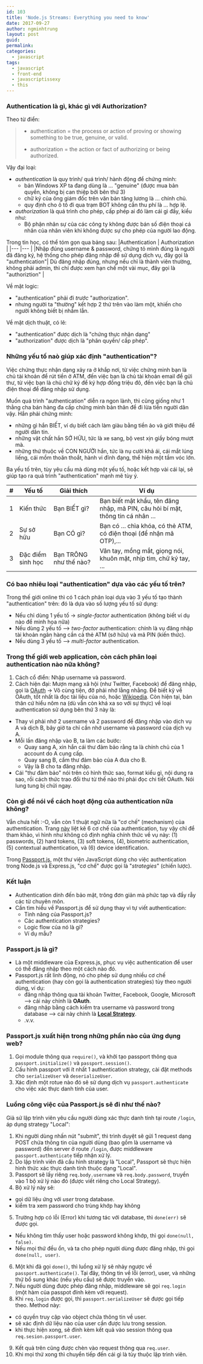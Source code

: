```yaml
---
id: 103
title: 'Node.js Streams: Everything you need to know'
date: 2017-09-27
author: ngminhtrung
layout: post
guid: 
permalink: 
categories:
  - javascript
tags:
  - javascript
  - front-end
  - javascriptissexy
  - this
---
```


### Authentication là gì, khác gì với Authorization?

Theo từ điển:
> - authentication = the process or action of proving or showing something to be true, genuine, or valid.
>
> - authorization = the action or fact of authorizing or being authorized.

Vậy đại loại:
- *authentication* là quy trình/ quá trình/ hành động để chứng mình:
    - bản Windows XP ta đang dùng là ... "genuine" (được mua bản quyền, không bị can thiệp bởi bên thứ 3)
    - chữ ký của ông giám đốc trên văn bản tăng lương là ... chính chủ.
    - quy định cho ô tô đi qua trạm BOT không cần thu phí là ... hợp lệ. 
- *authorization* là quá trình cho phép, cấp phép ai đó làm cái gì đấy, kiểu như:
  - Bộ phận nhân sự của các công ty không được bán số điện thoại cá nhân của nhân viên khi không được sự cho phép của người lao động. 

Trong tin học, có thể tóm gọn qua bảng sau:
|Authentication       | Authorization     |
|---                  |---                |
|Nhập đúng username & password, chứng tỏ mình đúng là người đã đăng ký, hệ thống cho phép đăng nhập để sử dụng dịch vụ, đây gọi là "authentication"| Dù đăng nhập đúng, nhưng nếu chỉ là thành viên thường, không phải admin, thì chỉ được xem hạn chế một vài mục, đây gọi là "authoriztion" |

Về mặt logic:
- "authentication" phải đi *trước* "authorization". 
- nhưng người ta "thường" kết hợp 2 thứ trên vào làm một, khiến cho người không biết bị nhầm lẫn.

Về mặt dịch thuật, có lẽ:
- "authentication" được dịch là "chứng thực nhận dạng"
- "authorization" được dịch là "phân quyền/ cấp phép".

### Những yếu tố naò giúp xác định "authentication"?

Việc chứng thực nhận dạng xảy ra ở khắp nơi, từ việc chứng minh bạn là chủ tài khoản để rút tiền ở ATM, đến việc bạn là chủ tài khoản email để gửi thư, từ việc bạn là chủ chữ ký để ký hợp đồng triệu đô, đến việc bạn là chủ điện thoại để đăng nhập sử dụng. 

Muốn quá trình "authentication" diễn ra ngon lành, thì cũng giống như 1 thằng cha bán hàng đa cấp chứng minh bản thân để đi lừa tiền người dân vậy. Hắn phải chứng minh:
- những gì hắn BIẾT, ví dụ biết cách làm giàu bằng tiền ảo và giới thiệu để người dân tin.
- những vật chất hắn SỞ HỮU, tức là xe sang, bộ vest xịn giầy bóng mượt mà. 
- những thứ thuộc về CON NGƯỜI hắn, tức là nụ cười khả ái, cái mắt lúng liếng, cái mồm thoăn thoắt, hành vi đĩnh đạng, thể hiện một tầm vóc lớn. 

Ba yếu tố trên, tùy yêu cầu mà dùng một yếu tố, hoặc kết hợp vài cái lại, sẽ giúp tạo ra quá trình "authentication" mạnh mẽ tùy ý.

| # | Yếu tố      | Giải thích  | Ví dụ   |
|---|---          |---          |---      |
| 1 | Kiến thức   | Bạn BIẾT gì?  | Bạn biết mật khẩu, tên đăng nhập, mã PIN, câu hỏi bí mật, thông tin cá nhân ...|
| 2 | Sự sở hữu   | Bạn CÓ gì?    | Bạn có ... chìa khóa, có thẻ ATM, có điện thoại (để nhận mã OTP),... |
| 3 | Đặc điểm sinh học | Bạn TRÔNG như thế nào? | Vân tay, mồng mắt, giọng nói, khuôn mặt, nhịp tim, chữ ký tay, ... |

### Có bao nhiêu loại "authentication" dựa vào các yếu tố trên?

Trong thế giới online thì có 1 cách phân loại dựa vào 3 yếu tố tạo thành "authentication" trên: đó là dựa vào số lượng yếu tố sử dụng:
- Nếu chỉ dùng 1 yếu tố  -> *single-factor* authentication (không biết ví dụ nào để minh họa nữa)
- Nếu dùng 2 yếu tố --> *two-factor* authentication: chính là vụ đăng nhập tài khoản ngân hàng cần cả thẻ ATM (sở hữu) và mã PIN (kiến thức).
- Nếu dùng 3 yếu tố --> *multi-factor* authentication.  

### Trong thế giới web application, còn cách phân loại authentication nào nữa không?

1. Cách cổ điển: Nhập username và password.
2. Cách hiện đại: Mượn mạng xã hội (như Twitter, Facebook) để đăng nhập, gọi là [OAuth](https://oauth.net/) -> Vô cùng tiện, đỡ phải nhớ lằng nhằng. Để biết kỹ về OAuth, tốt nhất là đọc tài liệu của nó, hoặc [Wikipedia](https://en.wikipedia.org/wiki/OAuth#Security). Còn hiện tại, bản thân cứ hiểu nôm na (dù vẫn còn khá xa so với sự thực) về loại authentication sử dụng bên thứ 3 này là:
  - Thay vì phải nhớ 2 username và 2 password để đăng nhập vào dịch vụ A và dịch B, bây giờ ta chỉ cần nhớ username và password của dịch vụ A. 
  - Mỗi lần đăng nhập vào B, ta làm các bước:
    - Quay sang A, xin hắn cái thư đảm bảo rằng ta là chính chủ của 1 account do A cung cấp.
    - Quay sang B, cầm thư đảm bảo của A đưa cho B. 
    - Vậy là B cho ta đăng nhập. 
  - Cái "thư đảm bảo" nói trên có hình thức sao, format kiểu gì, nội dung ra sao, rồi cách thức trao đổi thư từ thế nào thì phải đọc chi tiết OAuth. Nói lung tung bị chửi ngay.

### Còn gì để nói về cách hoạt động của authentication nữa không?

Vẫn chưa hết :-O, vẫn còn 1 thuật ngữ nữa là "cơ chế" (mechanism) của authentication. Trang [này](https://www.pingidentity.com/en/company/blog/2016/02/04/the_top_6_authentication_mechanisms.html) liệt kê 6 cơ chế của authentication, tuy vậy chỉ để tham khảo, vì hình như không có định nghĩa chính thức về vụ này: (1) passwords, (2) hard tokens, (3) soft tokens, (4), biometric authentication, (5) contextual authentication, và (6) device identification. 

Trong [Passport.js](http://www.passportjs.org/), một thư viện JavaScript dùng cho việc authentication trong Node.js và Express.js, "cơ chế" được gọi là "*strategies*" (chiến lược).

### Kết luận
- Authentication dính đến bảo mật, trông đơn giản mà phức tạp và đầy rẫy các từ chuyên môn.
- Cần tìm hiểu về Passport.js để sử dụng thay vì tự viết authentication:
  - Tính năng của Passport.js?
  - Các authentication strategies?
  - Logic flow của nó là gì?
  - Ví dụ mẫu?

### Passport.js là gì?

- Là một middleware của Express.js, phục vụ việc authentication để user có thể đăng nhập theo một cách nào đó. 
- Passport.js rất linh động, nó cho phép sử dụng nhiều cơ chế authentication (hay còn gọi là authentication strategies) tùy theo người dùng, ví dụ:
  - đăng nhập thông qua tài khoản Twitter, Facebook, Google, Microsoft --> cái này chính là **OAuth**.
  - đăng nhập bằng cách kiểm tra username và password trong database --> cái này chính là **[Local Strategy](https://github.com/jaredhanson/passport-local)**.
  - .v.v.

### Passport.js xuất hiện trong những phần nào của ứng dụng web?

1. Gọi module thông qua `require()`, và khởi tạo passport thông qua `passport.initialize()` và `passport.session()`. 
2. Cấu hình passport với ít nhất 1 authentication strategy, cài đặt methods cho `serializeUser` và `deserializeUser`. 
3. Xác định một rotue nào đó sẽ sử dụng dịch vụ `passport.authenticate` cho việc xác thực danh tính của user.

### Luồng công việc của Passport.js sẽ đi như thế nào?

Giả sử lập trình viên yêu cầu người dùng xác thực danh tính tại route `/login`, áp dụng strategy "Local":
1. Khi người dùng nhấn nút "submit", thì trình duyệt sẽ gửi 1 request dạng POST chứa thông tin của người dùng (bao gồm là username và password) đến server ở route `/login`, được middleware `passport.authenticate` tiếp nhận xử lý. 
2. Do lập trình viên đã cấu hình strategy là "Local", Passport sẽ thực hiện hình thức xác thực danh tính thuộc dạng "Local". 
3. Passport sẽ lấy riêng `req.body.username` và `req.body.password`, truyền vào 1 bộ xử lý nào đó (được viết riêng cho Local Strategy).
4. Bộ xử lý này sẽ:
  - gọi dữ liệu ứng với *user* trong database.
  - kiểm tra xem password cho trùng khớp hay không
5. Trường hợp có lỗi (Error) khi tương tác với database, thì `done(err)` sẽ được gọi.
  - Nếu không tìm thấy user hoặc password không khớp, thì gọi `done(null, false)`.
  - Nếu mọi thứ đều ổn, và ta cho phép người dùng được đăng nhập, thì gọi `done(null, user)`.
6. Một khi đã gọi `done()`, thì luồng xử lý sẽ nhảy ngược về `passport.authenticate()`. Tại đây, thông tin về lỗi (error), user, và những thứ bổ sung khác (nếu yêu cầu) sẽ được truyền vào. 
7. Nếu người dùng được phép đăng nhập, middleware sẽ gọi `req.login` (một hàm của passpot đính kèm với request).
8. Khi `req.login` được gọi, thì `passport.serializeUser` sẽ được gọi tiếp theo. Method này:
  - có quyền truy cập vào object chứa thông tin về user.
  - sẽ xác định dữ liệu nào của user cần được lưu trong session.
  - khi thực hiện xong, sẽ đính kèm kết quả vào session thông qua `req.sesion.passport.user`.
9. Kết quả trên cũng được chèn vào request thông qua `req.user`.
10. Khi mọi thứ xong thì chuyển tiếp đến cái gì là tùy thuộc lập trình viên.




